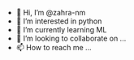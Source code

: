 - 👋 Hi, I’m @zahra-nm
- 👀 I’m interested in python
- 🌱 I’m currently learning ML
- 💞️ I’m looking to collaborate on ...
- 📫 How to reach me ...

<!---
zahra-nm/zahra-nm is a ✨ special ✨ repository because its `README.md` (this file) appears on your GitHub profile.
You can click the Preview link to take a look at your changes.
--->
